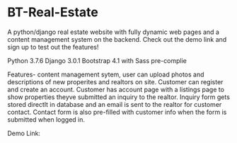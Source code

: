 # BT-Real-Estate
A python/django real estate website with fully dynamic web pages and a content management system on the backend. 
Check out the demo link and sign up to test out the features!

Python 3.7.6
Django 3.0.1
Bootstrap 4.1 with Sass pre-complie

Features- content management sytem, user can upload photos and descriptions of new properites and realtors on site. 
Customer can register and create an account.
Customer has account page with a listings page to show properties theyve submitted an inquiry to the realtor.
Inquiry form gets stored directlt in database and an email is sent to the realtor for customer contact.
Contact form is also pre-filled with customer info when the form is submitted when logged in.

Demo Link: 

